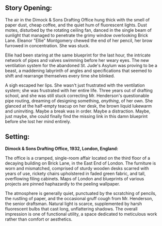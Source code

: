 ## Story Opening:

The air in the Dimock & Sons Drafting Office hung thick with the smell of paper dust, cheap coffee, and the quiet hum of fluorescent lights. Dust motes, disturbed by the rotating ceiling fan, danced in the single beam of sunlight that managed to penetrate the grimy window overlooking Brick Lane. Eleanor "Ellie" Montgomery chewed the end of her pencil, her brow furrowed in concentration. She was stuck.

Ellie had been staring at the same blueprint for the last hour, the intricate network of pipes and valves swimming before her weary eyes. The new ventilation system for the abandoned St. Jude's Asylum was proving to be a beast, a maddening labyrinth of angles and specifications that seemed to shift and rearrange themselves every time she blinked.

A sigh escaped her lips. She wasn't just frustrated with the ventilation system; she was frustrated with her entire life. Three years out of drafting school, and she was still stuck correcting Mr. Henderson's questionable pipe routing, dreaming of designing something, *anything*, of her own. She glanced at the half-empty teacup on her desk, the brown liquid lukewarm and uninviting. Maybe a break was in order. Maybe a distraction. Maybe, just maybe, she could finally find the missing link in this damn blueprint before she lost her mind entirely.

## Setting:

**Dimock & Sons Drafting Office, 1932, London, England:**

The office is a cramped, single-room affair located on the third floor of a decaying building on Brick Lane, in the East End of London. The furniture is worn and mismatched, comprised of sturdy wooden desks scarred with years of use, rickety chairs upholstered in faded green fabric, and tall, overflowing filing cabinets. Maps of London and blueprints of various projects are pinned haphazardly to the peeling wallpaper.

The atmosphere is generally quiet, punctuated by the scratching of pencils, the rustling of paper, and the occasional gruff cough from Mr. Henderson, the senior draftsman. Natural light is scarce, supplemented by harsh fluorescent bulbs that cast long, unflattering shadows. The overall impression is one of functional utility, a space dedicated to meticulous work rather than comfort or aesthetics.
